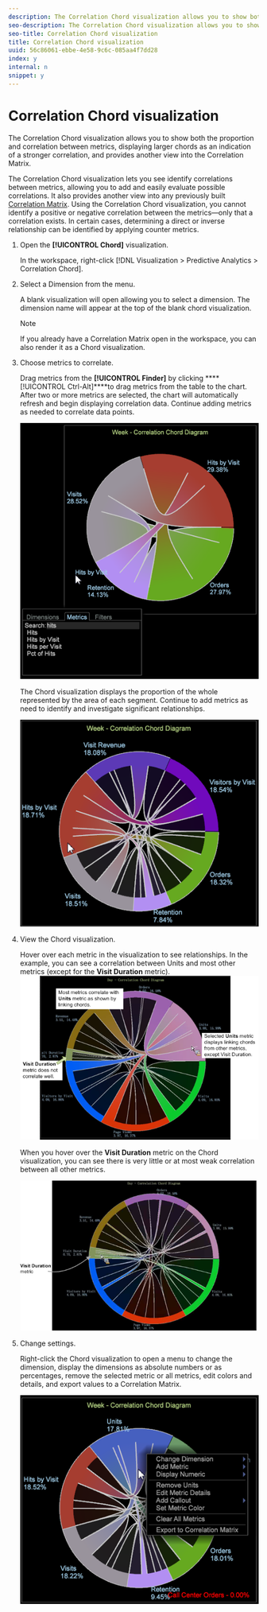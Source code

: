 ```yaml
---
description: The Correlation Chord visualization allows you to show both the proportion and correlation between metrics, displaying larger chords as an indication of a stronger correlation, and provides another view into the Correlation Matrix.
seo-description: The Correlation Chord visualization allows you to show both the proportion and correlation between metrics, displaying larger chords as an indication of a stronger correlation, and provides another view into the Correlation Matrix.
seo-title: Correlation Chord visualization
title: Correlation Chord visualization
uuid: 56c86061-ebbe-4e58-9c6c-085aa4f7dd28
index: y
internal: n
snippet: y
---
```


# Correlation Chord visualization

The Correlation Chord visualization allows you to show both the proportion and correlation between metrics, displaying larger chords as an indication of a stronger correlation, and provides another view into the Correlation Matrix.

The Correlation Chord visualization lets you see identify correlations between metrics, allowing you to add and easily evaluate possible correlations. It also provides another view into any previously built [Correlation Matrix](https://marketing.adobe.com/resources/help/en_US/insight/client/?f=c_correlation_analysis). Using the Correlation Chord visualization, you cannot identify a positive or negative correlation between the metrics—only that a correlation exists. In certain cases, determining a direct or inverse relationship can be identified by applying counter metrics.

1. Open the **[!UICONTROL Chord]** visualization.

   In the workspace, right-click [!DNL Visualization > Predictive Analytics > Correlation Chord]. 

1. Select a Dimension from the menu.

   A blank visualization will open allowing you to select a dimension. The dimension name will appear at the top of the blank chord visualization.

   >[!NOTE]
   >
   >If you already have a Correlation Matrix open in the workspace, you can also render it as a Chord visualization.

1. Choose metrics to correlate.

   Drag metrics from the **[!UICONTROL Finder]** by clicking ****[!UICONTROL Ctrl-Alt]****to drag metrics from the table to the chart. After two or more metrics are selected, the chart will automatically refresh and begin displaying correlation data. Continue adding metrics as needed to correlate data points.

   ![](assets/chord_drag_metric.png)

   The Chord visualization displays the proportion of the whole represented by the area of each segment. Continue to add metrics as need to identify and investigate significant relationships.

   ![](assets/chord_selected.png)

1. View the Chord visualization.

   Hover over each metric in the visualization to see relationships. In the example, you can see a correlation between Units and most other metrics (except for the **Visit Duration** metric).  ![](assets/chord_visualization_1.png)

   When you hover over the **Visit Duration** metric on the Chord visualization, you can see there is very little or at most weak correlation between all other metrics.

   ![](assets/chord_visualization_2.png)

1. Change settings.

   Right-click the Chord visualization to open a menu to change the dimension, display the dimensions as absolute numbers or as percentages, remove the selected metric or all metrics, edit colors and details, and export values to a Correlation Matrix.

   ![](assets/chord_menu.png)

